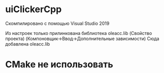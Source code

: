 # uiClickerCpp
Скомпилировано с помощью Visual Studio 2019

Из настроек только прилинкована библиотека oleacc.lib
(Свойство проекта) (Компоновщик->Ввод->Дополнительные зависимости) Сюда добавлена 
oleacc.lib

# CMake не использовать